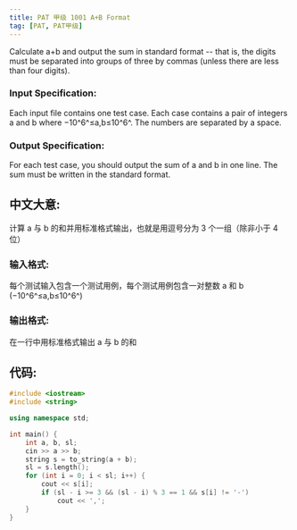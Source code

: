 ```yaml
---
title: PAT 甲级 1001 A+B Format
tag: [PAT, PAT甲级]
---
```


Calculate a+b and output the sum in standard format -- that is, the digits must be separated into groups of three by commas (unless there are less than four digits).

### Input Specification:

Each input file contains one test case. Each case contains a pair of integers a and b where −10^6^≤a,b≤10^6^. The numbers are separated by a space.

### Output Specification:

For each test case, you should output the sum of a and b in one line. The sum must be written in the standard format.

<!--more-->

## 中文大意:

计算 a 与 b 的和并用标准格式输出，也就是用逗号分为 3 个一组（除非小于 4 位）

### 输入格式:

每个测试输入包含一个测试用例，每个测试用例包含一对整数 a 和 b (−10^6^≤a,b≤10^6^)

### 输出格式:

在一行中用标准格式输出 a 与 b 的和

## 代码:

```c++
#include <iostream>
#include <string>

using namespace std;

int main() {
    int a, b, sl;
    cin >> a >> b;
    string s = to_string(a + b);
    sl = s.length();
    for (int i = 0; i < sl; i++) {
        cout << s[i];
        if (sl - i >= 3 && (sl - i) % 3 == 1 && s[i] != '-')
            cout << ',';
    }
}
```

